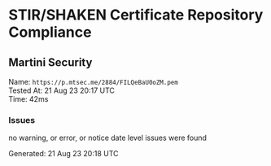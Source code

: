 # STIR/SHAKEN Certificate Repository Compliance

## Martini Security

Name: `https://p.mtsec.me/2884/FILQeBaU0oZM.pem`\
Tested At: 21 Aug 23 20:17 UTC\
Time: 42ms

### Issues

no warning, or error, or notice date level issues were found

Generated: 21 Aug 23 20:18 UTC